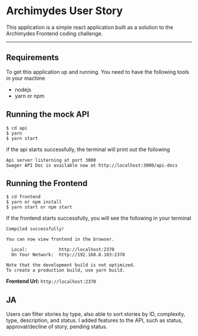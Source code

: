 # Archimydes User Story

This application is a simple react application built as a solution to the Archimydes Frontend coding challenge. 

---
## Requirements

To get this application up and running. You need to have the following tools in your machine
- nodejs
- yarn or npm

## Running the mock API
      
    $ cd api
    $ yarn
    $ yarn start
    
if the api starts successfully, the terminal will print out the following

    Api server listerning at port 3000
    Swager API Doc is available now at http://localhost:3000/api-docs

## Running the Frontend
      
    $ cd frontend
    $ yarn or npm install 
    $ yarn start or npm start
    
If the frontend starts successfully, you will see the following in your terminal

    Compiled successfully!
    
    You can now view frontend in the browser.
    
      Local:            http://localhost:2370
      On Your Network:  http://192.168.8.103:2370
    
    Note that the development build is not optimized.
    To create a production build, use yarn build.

**Frontend Url:** `http://localhost:2370` 

## JA

Users can filter stories by type, also able to sort stories by ID, complexity, type, description, and status. 
I added features to the API, such as status, approval/decline of story, pending status.

